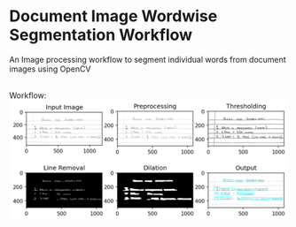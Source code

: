 <h1>Document Image Wordwise Segmentation Workflow</h1>
An Image processing workflow to segment individual words from document images using OpenCV</br>
</br>

Workflow:
![alt text](https://github.com/arunkrishnarao/word_segmentation/blob/main/workflow.png?raw=true)
</br>
